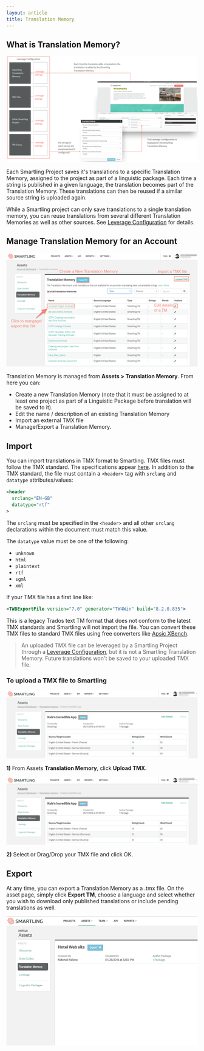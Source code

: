 ```yaml
---
layout: article
title: Translation Memory
---
```



## What is Translation Memory?

![](/uploads/versions/tm_diagram---x----1741-963x---.png)

Each Smartling Project saves it's translations to a specific Translation Memory, assigned to the project as part of a linguistic package. Each time a string is published in a given language, the translation becomes part of the Translation Memory. These translations can then be reused if a similar source string is uploaded again.

While a Smartling project can only save translations to a single translation memory, you can reuse translations from several different Translation Memories as well as other sources. See&nbsp;[Leverage Configuration](/knowledge-base/articles/leverage-configuration/) for details.

## Manage Translation Memory for an Account

![](/uploads/versions/tm2---x----1242-739x---.png)

Translation Memory is managed from **Assets &gt; Translation Memory**. From here you can:

* Create a new Translation Memory (note that it must be assigned to at least one project as part of a Linguistic Package before translation will be saved to it).
* Edit the name / description of an existing Translation Memory
* Import an external TMX file
* Manage/Export a Translation Memory.

## Import

You can import translations in TMX format to Smartling. TMX files must follow the TMX standard. The specifications appear [here](https://www.gala-global.org/tmx-14b). In addition to the TMX standard, the file must contain a `<header>` tag with `srclang` and `datatype` attributes/values:

~~~xml
<header
  srclang="EN-GB"
  datatype="rtf"
>
~~~

The `srclang` must be specified in the `<header>` and all other `srclang` declarations within the document must match this value.

The `datatype` value must be one of the following:

* `unknown`
* `html`
* `plaintext`
* `rtf`
* `sgml`
* `xml`

If your TMX file has a first line like:

~~~xml
<TWBExportFile version="7.0" generator="TW4Win" build="8.2.0.835">
~~~

This is a legacy Trados text TM format that does not conform to the latest TMX standards and Smartling will not import the file. You can convert these TMX files to standard TMX files using free converters like [Apsic XBench](http://www.apsic.com/en/downloads.aspx).

> An uploaded TMX file can be leveraged by a Smartling Project through a [Leverage Configuration](/knowledge-base/articles/leverage-configuration/), but it is not a Smartling Translation Memory. Future translations won't be saved to your uploaded TMX file.

### To upload a TMX file to Smartling

![](/uploads/versions/tm4---x----1255-447x---.png)

**1)** From Assets **Translation Memory**, click **Upload TMX.**

![](/uploads/versions/tm4---x----1255-447x---.png)

**2)** Select or Drag/Drop your TMX file and click OK.

## Export

At any time, you can export a Translation Memory as a .tmx file. On the asset page, simply click&nbsp;**Export TM**, choose a language and select whether you wish to download only published translations or include pending translations as well.

![](/uploads/versions/smartling---linguistic-assets--hotels----x----951-642x---.png)